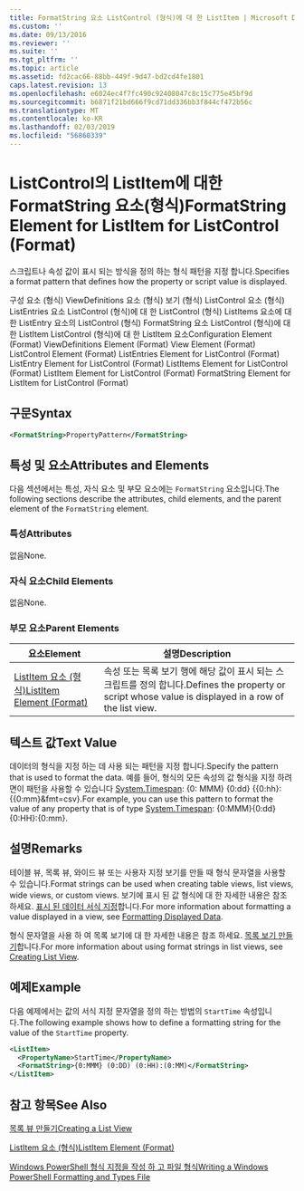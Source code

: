 ```yaml
---
title: FormatString 요소 ListControl (형식)에 대 한 ListItem | Microsoft Docs
ms.custom: ''
ms.date: 09/13/2016
ms.reviewer: ''
ms.suite: ''
ms.tgt_pltfrm: ''
ms.topic: article
ms.assetid: fd2cac66-88bb-449f-9d47-bd2cd4fe1801
caps.latest.revision: 13
ms.openlocfilehash: e6024ec4f7fc490c92408047c8c15c775e45bf9d
ms.sourcegitcommit: b6871f21bd666f9cd71dd336bb3f844cf472b56c
ms.translationtype: MT
ms.contentlocale: ko-KR
ms.lasthandoff: 02/03/2019
ms.locfileid: "56860339"
---
```

# <a name="formatstring-element-for-listitem-for-listcontrol--format"></a><span data-ttu-id="0781f-102">ListControl의 ListItem에 대한 FormatString 요소(형식)</span><span class="sxs-lookup"><span data-stu-id="0781f-102">FormatString Element for ListItem for ListControl  (Format)</span></span>

<span data-ttu-id="0781f-103">스크립트나 속성 값이 표시 되는 방식을 정의 하는 형식 패턴을 지정 합니다.</span><span class="sxs-lookup"><span data-stu-id="0781f-103">Specifies a format pattern that defines how the property or script value is displayed.</span></span>

<span data-ttu-id="0781f-104">구성 요소 (형식) ViewDefinitions 요소 (형식) 보기 (형식) ListControl 요소 (형식) ListEntries 요소 ListControl (형식)에 대 한 ListControl (형식) ListItems 요소에 대 한 ListEntry 요소의 ListControl (형식) FormatString 요소 ListControl (형식)에 대 한 ListItem ListControl (형식)에 대 한 ListItem 요소</span><span class="sxs-lookup"><span data-stu-id="0781f-104">Configuration Element (Format) ViewDefinitions Element (Format) View Element (Format) ListControl Element (Format) ListEntries Element for ListControl (Format) ListEntry Element for ListControl (Format) ListItems Element for ListControl (Format) ListItem Element for ListControl (Format) FormatString Element for ListItem for ListControl (Format)</span></span>

## <a name="syntax"></a><span data-ttu-id="0781f-105">구문</span><span class="sxs-lookup"><span data-stu-id="0781f-105">Syntax</span></span>

```xml
<FormatString>PropertyPattern</FormatString>
```

## <a name="attributes-and-elements"></a><span data-ttu-id="0781f-106">특성 및 요소</span><span class="sxs-lookup"><span data-stu-id="0781f-106">Attributes and Elements</span></span>

<span data-ttu-id="0781f-107">다음 섹션에서는 특성, 자식 요소 및 부모 요소에는 `FormatString` 요소입니다.</span><span class="sxs-lookup"><span data-stu-id="0781f-107">The following sections describe the attributes, child elements, and the parent element of the `FormatString` element.</span></span>

### <a name="attributes"></a><span data-ttu-id="0781f-108">특성</span><span class="sxs-lookup"><span data-stu-id="0781f-108">Attributes</span></span>

<span data-ttu-id="0781f-109">없음</span><span class="sxs-lookup"><span data-stu-id="0781f-109">None.</span></span>

### <a name="child-elements"></a><span data-ttu-id="0781f-110">자식 요소</span><span class="sxs-lookup"><span data-stu-id="0781f-110">Child Elements</span></span>

<span data-ttu-id="0781f-111">없음</span><span class="sxs-lookup"><span data-stu-id="0781f-111">None.</span></span>

### <a name="parent-elements"></a><span data-ttu-id="0781f-112">부모 요소</span><span class="sxs-lookup"><span data-stu-id="0781f-112">Parent Elements</span></span>

|<span data-ttu-id="0781f-113">요소</span><span class="sxs-lookup"><span data-stu-id="0781f-113">Element</span></span>|<span data-ttu-id="0781f-114">설명</span><span class="sxs-lookup"><span data-stu-id="0781f-114">Description</span></span>|
|-------------|-----------------|
|[<span data-ttu-id="0781f-115">ListItem 요소 (형식)</span><span class="sxs-lookup"><span data-stu-id="0781f-115">ListItem Element (Format)</span></span>](./listitem-element-for-listitems-for-listcontrol-format.md)|<span data-ttu-id="0781f-116">속성 또는 목록 보기 행에 해당 값이 표시 되는 스크립트를 정의 합니다.</span><span class="sxs-lookup"><span data-stu-id="0781f-116">Defines the property or script whose value is displayed in a row of the list view.</span></span>|

## <a name="text-value"></a><span data-ttu-id="0781f-117">텍스트 값</span><span class="sxs-lookup"><span data-stu-id="0781f-117">Text Value</span></span>

<span data-ttu-id="0781f-118">데이터의 형식을 지정 하는 데 사용 되는 패턴을 지정 합니다.</span><span class="sxs-lookup"><span data-stu-id="0781f-118">Specify the pattern that is used to format the data.</span></span> <span data-ttu-id="0781f-119">예를 들어, 형식의 모든 속성의 값 형식을 지정 하려면이 패턴을 사용할 수 있습니다 [System.Timespan](/dotnet/api/System.TimeSpan): {0: MMM} {0:dd} {{0:hh}: {{0:mm}&fmt=csv}.</span><span class="sxs-lookup"><span data-stu-id="0781f-119">For example, you can use this pattern to format the value of any property that is of type [System.Timespan](/dotnet/api/System.TimeSpan): {0:MMM}{0:dd}{0:HH}:{0:mm}.</span></span>

## <a name="remarks"></a><span data-ttu-id="0781f-120">설명</span><span class="sxs-lookup"><span data-stu-id="0781f-120">Remarks</span></span>

<span data-ttu-id="0781f-121">테이블 뷰, 목록 뷰, 와이드 뷰 또는 사용자 지정 보기를 만들 때 형식 문자열을 사용할 수 있습니다.</span><span class="sxs-lookup"><span data-stu-id="0781f-121">Format strings can be used when creating table views, list views, wide views, or custom views.</span></span> <span data-ttu-id="0781f-122">보기에 표시 된 값 형식에 대 한 자세한 내용은 참조 하세요. [표시 된 데이터 서식 지정](./formatting-displayed-data.md)합니다.</span><span class="sxs-lookup"><span data-stu-id="0781f-122">For more information about formatting a value displayed in a view, see [Formatting Displayed Data](./formatting-displayed-data.md).</span></span>

<span data-ttu-id="0781f-123">형식 문자열을 사용 하 여 목록 보기에 대 한 자세한 내용은 참조 하세요. [목록 보기 만들기](./creating-a-list-view.md)합니다.</span><span class="sxs-lookup"><span data-stu-id="0781f-123">For more information about using format strings in list views, see [Creating List View](./creating-a-list-view.md).</span></span>

## <a name="example"></a><span data-ttu-id="0781f-124">예제</span><span class="sxs-lookup"><span data-stu-id="0781f-124">Example</span></span>

<span data-ttu-id="0781f-125">다음 예제에서는 값의 서식 지정 문자열을 정의 하는 방법의 `StartTime` 속성입니다.</span><span class="sxs-lookup"><span data-stu-id="0781f-125">The following example shows how to define a formatting string for the value of the `StartTime` property.</span></span>

```xml
<ListItem>
  <PropertyName>StartTime</PropertyName>
  <FormatString>{0:MMM} (0:DD) (0:HH):(0:MM)</FormatString>
</ListItem>
```

## <a name="see-also"></a><span data-ttu-id="0781f-126">참고 항목</span><span class="sxs-lookup"><span data-stu-id="0781f-126">See Also</span></span>

[<span data-ttu-id="0781f-127">목록 뷰 만들기</span><span class="sxs-lookup"><span data-stu-id="0781f-127">Creating a List View</span></span>](./creating-a-list-view.md)

[<span data-ttu-id="0781f-128">ListItem 요소 (형식)</span><span class="sxs-lookup"><span data-stu-id="0781f-128">ListItem Element (Format)</span></span>](./listitem-element-for-listitems-for-listcontrol-format.md)

[<span data-ttu-id="0781f-129">Windows PowerShell 형식 지정을 작성 하 고 파일 형식</span><span class="sxs-lookup"><span data-stu-id="0781f-129">Writing a Windows PowerShell Formatting and Types File</span></span>](./writing-a-powershell-formatting-file.md)
